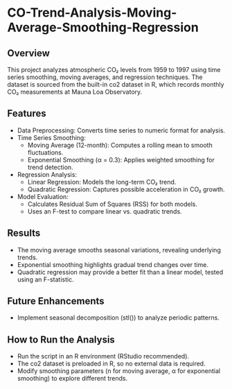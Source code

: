 # CO-Trend-Analysis-Moving-Average-Smoothing-Regression
## Overview
This project analyzes atmospheric CO₂ levels from 1959 to 1997 using time series smoothing, moving averages, and regression techniques. The dataset is sourced from the built-in co2 dataset in R, which records monthly CO₂ measurements at Mauna Loa Observatory.

## Features
* Data Preprocessing: Converts time series to numeric format for analysis.
* Time Series Smoothing:
  * Moving Average (12-month): Computes a rolling mean to smooth fluctuations.
  * Exponential Smoothing (α = 0.3): Applies weighted smoothing for trend detection.
* Regression Analysis:
  * Linear Regression: Models the long-term CO₂ trend.
  * Quadratic Regression: Captures possible acceleration in CO₂ growth.
* Model Evaluation:
  * Calculates Residual Sum of Squares (RSS) for both models.
  * Uses an F-test to compare linear vs. quadratic trends.
## Results
* The moving average smooths seasonal variations, revealing underlying trends.
* Exponential smoothing highlights gradual trend changes over time.
* Quadratic regression may provide a better fit than a linear model, tested using an F-statistic.
## Future Enhancements
* Implement seasonal decomposition (stl()) to analyze periodic patterns.
## How to Run the Analysis
* Run the script in an R environment (RStudio recommended).
* The co2 dataset is preloaded in R, so no external data is required.
* Modify smoothing parameters (n for moving average, α for exponential smoothing) to explore different trends.
